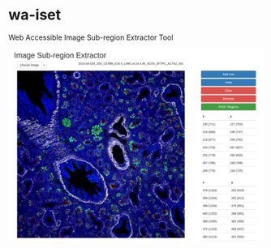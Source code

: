 # wa-iset
Web Accessible Image Sub-region Extractor Tool

![Screenshot of wa-isit](screenshot.png)

